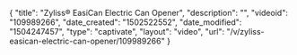 {
    "title": "Zyliss&reg; EasiCan Electric Can Opener",
    "description": "",
    "videoid": "109989266",
    "date_created": "1502522552",
    "date_modified": "1504247457",
    "type": "captivate",
    "layout": "video",
    "url": "\/v\/zyliss-easican-electric-can-opener\/109989266"
}